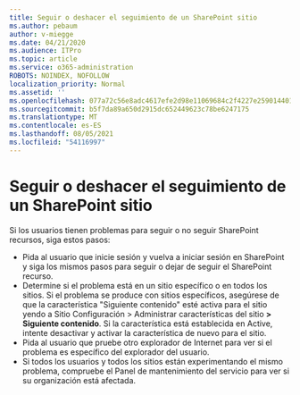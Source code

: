```yaml
---
title: Seguir o deshacer el seguimiento de un SharePoint sitio
ms.author: pebaum
author: v-miegge
ms.date: 04/21/2020
ms.audience: ITPro
ms.topic: article
ms.service: o365-administration
ROBOTS: NOINDEX, NOFOLLOW
localization_priority: Normal
ms.assetid: ''
ms.openlocfilehash: 077a72c56e8adc4617efe2d98e11069684c2f4227e2590144017be30fb19548e
ms.sourcegitcommit: b5f7da89a650d2915dc652449623c78be6247175
ms.translationtype: MT
ms.contentlocale: es-ES
ms.lasthandoff: 08/05/2021
ms.locfileid: "54116997"
---
```

# <a name="follow-or-un-follow-a-sharepoint-site"></a>Seguir o deshacer el seguimiento de un SharePoint sitio

Si los usuarios tienen problemas para seguir o no seguir SharePoint recursos, siga estos pasos:

* Pida al usuario que inicie sesión y vuelva a iniciar sesión en SharePoint y siga los mismos pasos para seguir o dejar de seguir el SharePoint recurso.
* Determine si el problema está en un sitio específico o en todos los sitios. Si el problema se produce con sitios específicos, asegúrese de que la característica "Siguiente contenido" esté activa para el sitio yendo a Sitio Configuración > Administrar características del sitio **> Siguiente contenido**. Si la característica está establecida en Active, intente desactivar y activar la característica de nuevo para el sitio.
* Pida al usuario que pruebe otro explorador de Internet para ver si el problema es específico del explorador del usuario.
* Si todos los usuarios y todos los sitios [](https://admin.microsoft.com/AdminPortal/Home#/servicehealth) están experimentando el mismo problema, compruebe el Panel de mantenimiento del servicio para ver si su organización está afectada.
